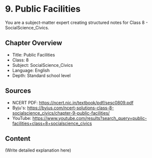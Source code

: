 # 9. Public Facilities

You are a subject-matter expert creating structured notes for Class 8 - SocialScience_Civics.

## Chapter Overview
- Title: Public Facilities
- Class: 8
- Subject: SocialScience_Civics
- Language: English
- Depth: Standard school level

## Sources
- NCERT PDF: https://ncert.nic.in/textbook/pdf/sesc0809.pdf
- Byju's: https://byjus.com/ncert-solutions-class-8-socialscience_civics/chapter-9-public-facilities/
- YouTube: https://www.youtube.com/results?search_query=public-facilities+class+8+socialscience_civics

## Content
(Write detailed explanation here)
